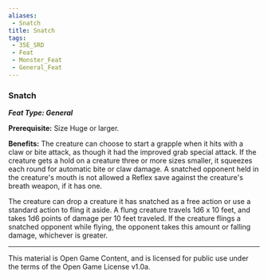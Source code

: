 ```yaml
---
aliases:
 - Snatch
title: Snatch
tags: 
 - 35E_SRD
 - Feat
 - Monster_Feat
 - General_Feat
---
```

### Snatch 
***Feat Type: General***

**Prerequisite:** Size Huge or larger.

**Benefits:** The creature can choose to start a grapple when it hits
with a claw or bite attack, as though it had the improved grab special
attack. If the creature gets a hold on a creature three or more sizes
smaller, it squeezes each round for automatic bite or claw damage. A
snatched opponent held in the creature's mouth is not allowed a Reflex
save against the creature's breath weapon, if it has one.

The creature can drop a creature it has snatched as a free action or use
a standard action to fling it aside. A flung creature travels 1d6 x 10
feet, and takes 1d6 points of damage per 10 feet traveled. If the
creature flings a snatched opponent while flying, the opponent takes
this amount or falling damage, whichever is greater.



---



This material is Open Game Content, and is licensed for public use under the terms of the Open Game License v1.0a.

